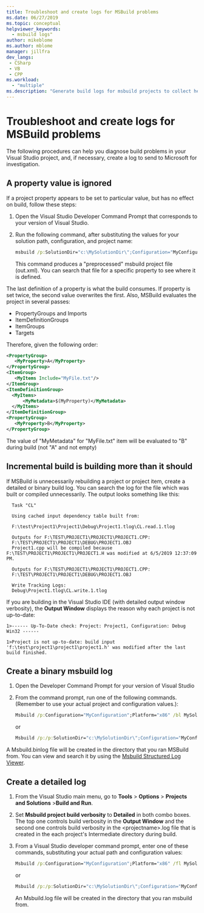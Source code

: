 ```yaml
---
title: Troubleshoot and create logs for MSBuild problems
ms.date: 06/27/2019
ms.topic: conceptual
helpviewer_keywords:
  - msbuild logs"
author: mikeblome
ms.author: mblome
manager: jillfra
dev_langs:
 - CSharp
 - VB
 - CPP
ms.workload:
  - "multiple"
ms.description: "Generate build logs for msbuild projects to collect helpful information when troubleshooting issues."
---
```


# Troubleshoot and create logs for MSBuild problems

The following procedures can help you diagnose build problems in your Visual Studio project, and, if necessary, create a log to send to Microsoft for investigation.

## A property value is ignored

If a project property appears to be set to particular value, but has no effect on build, follow these steps:

1. Open the Visual Studio Developer Command Prompt that corresponds to your version of Visual Studio.
1. Run the following command, after substituting the values for your solution path, configuration, and project name:

    ```cmd
    msbuild /p:SolutionDir="c:\MySolutionDir\";Configuration="MyConfiguration";Platform="Win32" /pp:out.xml MyProject.vcxproj
    ```

    This command produces a "preprocessed" msbuild project file (out.xml). You can search that file for a specific property to see where it is defined.

The last definition of a property is what the build consumes. If property is set twice, the second value overwrites the first. Also, MSBuild evaluates the project in several passes:

- PropertyGroups and Imports
- ItemDefinitionGroups
- ItemGroups
- Targets

Therefore, given the following order:

```xml
<PropertyGroup>
   <MyProperty>A</MyProperty>
</PropertyGroup>
<ItemGroup>
   <MyItems Include="MyFile.txt"/>
</ItemGroup>
<ItemDefinitionGroup>
  <MyItems>
      <MyMetadata>$(MyProperty)</MyMetadata>
  </MyItems>
</ItemDefinitionGroup>
<PropertyGroup>
   <MyProperty>B</MyProperty>
</PropertyGroup>
```

The value of "MyMetadata" for "MyFile.txt" item will be evaluated to "B" during build (not "A" and not empty)

## Incremental build is building more than it should

If MSBuild is unnecessarily rebuilding a project or project item, create a detailed or binary build log. You can search the log for the file which was built or compiled unnecessarily. The output looks something like this:

```output
  Task "CL"

  Using cached input dependency table built from:

  F:\test\Project1\Project1\Debug\Project1.tlog\CL.read.1.tlog

  Outputs for F:\TEST\PROJECT1\PROJECT1\PROJECT1.CPP:
  F:\TEST\PROJECT1\PROJECT1\DEBUG\PROJECT1.OBJ
  Project1.cpp will be compiled because F:\TEST\PROJECT1\PROJECT1\PROJECT1.H was modified at 6/5/2019 12:37:09 PM.

  Outputs for F:\TEST\PROJECT1\PROJECT1\PROJECT1.CPP:
  F:\TEST\PROJECT1\PROJECT1\DEBUG\PROJECT1.OBJ

  Write Tracking Logs:
  Debug\Project1.tlog\CL.write.1.tlog
```

If you are building in the Visual Studio IDE (with detailed output window verbosity), the **Output Window** displays the reason why each project is not up-to-date:

```output
1>------ Up-To-Date check: Project: Project1, Configuration: Debug Win32 ------

1>Project is not up-to-date: build input 'f:\test\project1\project1\project1.h' was modified after the last build finished.
```

## Create a binary msbuild log

1. Open the Developer Command Prompt for your version of Visual Studio
1. From the command prompt, run one of the following commands. (Remember to use your actual project and configuration values.):

    ```cmd
    Msbuild /p:Configuration="MyConfiguration";Platform="x86" /bl MySolution.sln
    ```

    or

    ```cmd
    Msbuild /p:/p:SolutionDir="c:\MySolutionDir\";Configuration="MyConfiguration";Platform="Win32" /bl MyProject.vcxproj
    ```

A Msbuild.binlog file will be created in the directory that you ran MSBuild from. You can view and search it by using the [Msbuild Structured Log Viewer](http://www.msbuildlog.com/).

## Create a detailed log

1. From the Visual Studio main menu, go to **Tools** > **Options** > **Projects and Solutions** >**Build and Run**.
1. Set **Msbuild project build verbosity** to **Detailed** in both combo boxes. The top one controls build verbosity in the **Output Window** and the second one controls build verbosity in the \<projectname\>.log file that is created in the each project's Intermediate directory during build.
1. From a Visual Studio developer command prompt, enter one of these commands, substituting your actual path and configuration values:

    ```cmd
    Msbuild /p:Configuration="MyConfiguration";Platform="x86" /fl MySolution.sln
    ```

    or

    ```cmd
    Msbuild /p:/p:SolutionDir="c:\MySolutionDir\";Configuration="MyConfiguration";Platform="Win32" /fl MyProject.vcxproj
    ```

    An Msbuild.log file will be created in the directory that you ran msbuild from.
